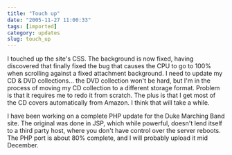 ```yaml
---
title: "Touch up"
date: "2005-11-27 11:00:33"
tags: [imported]
category: updates
slug: touch_up
---
```


I touched up the site's CSS. The background is now fixed, having discovered that
finally fixed the bug that causes the CPU to go to 100% when scrolling against a
fixed attachment background. I need to update my CD & DVD collections... the DVD
collection won't be hard, but I'm in the process of moving my CD collection to a
different storage format. Problem is that it requires me to redo it from
scratch. The plus is that I get most of the CD covers automatically from Amazon.
I think that will take a while.

I have been working on a complete PHP update for the Duke Marching Band site.
The original was done in JSP, which while powerful, doesn't lend itself to a
third party host, where you don't have control over the server reboots. The PHP
port is about 80% complete, and I will probably upload it mid December.
